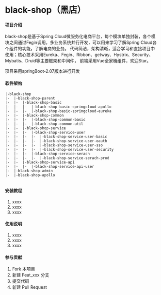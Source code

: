 # black-shop（黑店）

#### 项目介绍
black-shop是基于Spring Cloud微服务化电商平台，每个模块单独封装，各个模块之间通过Fegin调用，多业务系统并行开发，可以用来学习了解Spring Cloud各个组件的功能，了解电商的业务。 代码简洁，架构清晰，适合学习和直接项目中使用；核心技术采用Eureka、Fegin、Ribbon、getway、Hystrix、Security、Mybatis、Druid等主要框架和中间件， 前端采用Vue全家桶组件，欢迎Star。

项目采用springBoot-2.07版本进行开发

#### 软件架构

```
|-black-shop
|-  |-black-shop-parent
|-  |-  |-black-shop-basic
|-  |-  |-  |-black-shop-basic-springcloud-apollo
|-  |-  |-  |-black-shop-basic-springcloud-eureka
|-  |-  |-black-shop-common
|-  |-  |-  |-black-shop-common-basic
|-  |-  |-  |-black-shop-common-util
|-  |-  |-black-shop-service
|-  |-  |-  |-black-shop-service-user
|-  |-  |-  |-  |-black-shop-service-user-basic
|-  |-  |-  |-  |-black-shop-service-user-oauth
|-  |-  |-  |-  |-black-shop-service-user-sso
|-  |-  |-  |-  |-black-shop-service-user-security
|-  |-  |-  |-black-shop-service-serach
|-  |-  |-  |-  |-black-shop-service-serach-prod
|-  |-  |-black-shop-service-api
|-  |-  |-  |-black-shop-service-api-user
|-  |-black-shop-admin
|-  |-black-shop-apollo


```
#### 安装教程

1. xxxx
2. xxxx
3. xxxx

#### 使用说明

1. xxxx
2. xxxx
3. xxxx

#### 参与贡献

1. Fork 本项目
2. 新建 Feat_xxx 分支
3. 提交代码
4. 新建 Pull Request
